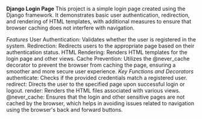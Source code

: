 **Django Login Page**
This project is a simple login page created using the Django framework. It demonstrates basic user authentication, redirection, and rendering of HTML templates, with additional measures to ensure that browser caching does not interfere with navigation.

*Features*
User Authentication: Validates whether the user is registered in the system.
Redirection: Redirects users to the appropriate page based on their authentication status.
HTML Rendering: Renders HTML templates for the login page and other views.
Cache Prevention: Utilizes the @never_cache decorator to prevent the browser from caching the page, ensuring a smoother and more secure user experience.
*Key Functions and Decorators*
authenticate: Checks if the provided credentials match a registered user.
redirect: Directs the user to the specified page upon successful login or logout.
render: Renders the HTML files associated with various views.
@never_cache: Ensures that the login and other sensitive pages are not cached by the browser, which helps in avoiding issues related to navigation using the browser's back and forward buttons.
